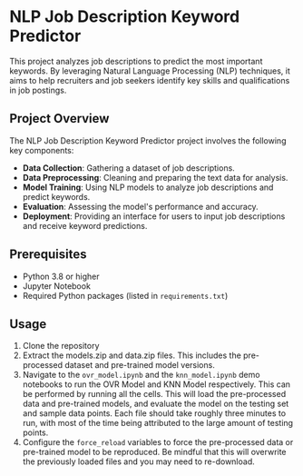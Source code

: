 # NLP Job Description Keyword Predictor

This project analyzes job descriptions to predict the most important keywords. By leveraging Natural Language Processing (NLP) techniques, it aims to help recruiters and job seekers identify key skills and qualifications in job postings.

## Project Overview

The NLP Job Description Keyword Predictor project involves the following key components:

- **Data Collection**: Gathering a dataset of job descriptions.
- **Data Preprocessing**: Cleaning and preparing the text data for analysis.
- **Model Training**: Using NLP models to analyze job descriptions and predict keywords.
- **Evaluation**: Assessing the model's performance and accuracy.
- **Deployment**: Providing an interface for users to input job descriptions and receive keyword predictions.

## Prerequisites

- Python 3.8 or higher
- Jupyter Notebook
- Required Python packages (listed in `requirements.txt`)

## Usage

1. Clone the repository
2. Extract the models.zip and data.zip files. This includes the pre-processed dataset and pre-trained model versions. 
3. Navigate to the `ovr_model.ipynb` and the `knn_model.ipynb` demo notebooks to run the OVR Model and KNN Model respectively. This can be performed by running all the cells. This will load the pre-processed data and pre-trained models, and evaluate the model on the testing set and sample data points. Each file should take roughly three minutes to run, with most of the time being attributed to the large amount of testing points. 
4. Configure the `force_reload` variables to force the pre-processed data or pre-trained model to be reproduced. Be mindful that this will overwrite the previously loaded files and you may need to re-download.  